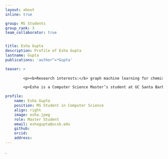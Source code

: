 ```yaml
---
layout: about
inline: true

group: MS Students
group_rank: 3
team_collaborator: true


title: Esha Gupta
description: Profile of Esha Gupta
lastname: Gupta
publications: 'author^=*Gupta'

teaser: >
        
        <p><b>Research interests:</b> graph machine learning for chemistry, interpretability in graph machine learning </p>

        <p>Esha is a Computer Science Master’s student at UC Santa Barbara. She earned her Bachelor of Science in Computer Science from UC Irvine in 2022. Her research interests include applying machine learning in the chemistry domain, with a focus on model interpretability. </p>

profile:
    name: Esha Gupta
    position: MS Student in Computer Science
    align: right
    image: esha.jpeg
    role: Master Student
    email: eshagupta@ucsb.edu
    github: 
    orcid: 
    address:
---
```

.